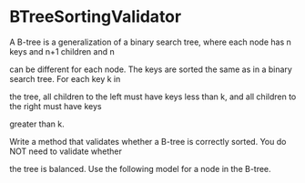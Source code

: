 # BTreeSortingValidator
A B-tree is a generalization of a binary search tree, where each node has n keys and n+1 children and n

can be different for each node. The keys are sorted the same as in a binary search tree. For each key k in 

the tree, all children to the left must have keys less than k, and all children to the right must have keys 

greater than k.

Write a method that validates whether a B-tree is correctly sorted. You do NOT need to validate whether 

the tree is balanced. Use the following model for a node in the B-tree.
